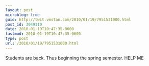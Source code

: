 ```yaml
---
layout: post
microblog: true
guid: http://twit.vmstan.com/2010/01/19/7951531000.html
post_id: 3049110
date: 2010-01-19T10:47:35-0600
lastmod: 2010-01-19T10:47:35-0600
type: post
url: /2010/01/19/7951531000.html
---
```

Students are back. Thus beginning the spring semester. HELP ME
